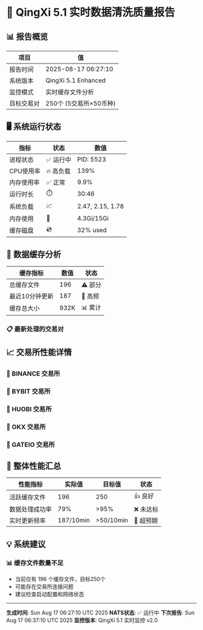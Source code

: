 # 🚀 QingXi 5.1 实时数据清洗质量报告

## 📊 报告概览

| 项目 | 值 |
|------|-----|
| 报告时间 | 2025-08-17 06:27:10 |
| 系统版本 | QingXi 5.1 Enhanced |
| 监控模式 | 实时缓存文件分析 |
| 目标交易对 | 250个 (5交易所×50币种) |

## 🖥️ 系统运行状态

| 指标 | 状态 | 数值 |
|------|------|------|
| 进程状态 | ✅ 运行中 | PID: 5523 |
| CPU使用率 | 🔥 高负载 | 139% |
| 内存使用率 | ✅ 正常 | 9.9% |
| 运行时长 | ⏱️ | 30:46 |
| 系统负载 | 📈 | 2.47, 2.15, 1.78 |
| 内存使用 | 💾 | 4.3Gi/15Gi |
| 缓存磁盘 | 💿 | 32% used |

## 📁 数据缓存分析

| 缓存指标 | 数值 | 状态 |
|----------|------|------|
| 总缓存文件 | 196 | ⚠️ 部分 |
| 最近10分钟更新 | 187 | 🚀 高频 |
| 缓存总大小 | 932K | 📊 累计 |

### 📋 最新处理的交易对



## 📈 交易所性能详情

### 🏪 BINANCE 交易所

### 🏪 BYBIT 交易所

### 🏪 HUOBI 交易所

### 🏪 OKX 交易所

### 🏪 GATEIO 交易所

## 🎯 整体性能汇总

| 性能指标 | 实际值 | 目标值 | 状态 |
|----------|--------|--------|------|
| 活跃缓存文件 | 196 | 250 | 👍 良好 |
| 数据处理成功率 | 79% | >95% | ❌ 未达标 |
| 实时更新频率 | 187/10min | >50/10min | 🚀 超预期 |

## 💡 系统建议

### 📊 缓存文件数量不足
- 当前仅有 196 个缓存文件，目标250个
- 可能存在交易所连接问题
- 建议检查启动配置和网络状态

---

**生成时间**: Sun Aug 17 06:27:10 UTC 2025
**NATS状态**: ✅ 运行中
**下次报告**: Sun Aug 17 06:37:10 UTC 2025
**监控版本**: QingXi 5.1 实时监控 v2.0
